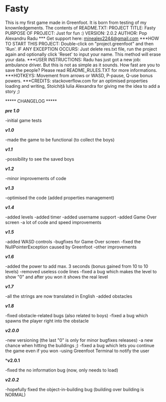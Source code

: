 # Fasty
This is my first game made in Greenfoot. It is born from testing of my knownledgements.
The contents of README.TXT:
PROJECT TITLE: Fasty
PURPOSE OF PROJECT: Just for fun :)
VERSION: 2.0.2 
AUTHOR: Pop Alexandru Radu *** Get support here: minealex2244@gmail.com
***HOW TO START THIS PROJECT: Double-click on "project.greenfoot" and then 'Run'. IF ANY EXCEPTION OCCURS: Just delete res.txt file, run the project again and optionally click 'Reset' to input your name. This method will erase your data.
***USER INSTRUCTIONS: Radu has just got a new job: ambulance driver. But this is not as simple as it sounds. How fast are you to save the people? Please read README_RULES.TXT for more informations.
***HOTKEYS: Movement from arrows or WASD, P-pause, Q-use bonus powers.
***CREDITS: stackoverflow.com for an optimised properties loading and writing, Stoichiță Iulia Alexandra for giving me the idea to add a story ;)

*****  CHANGELOG  ***** 

*****pre 1.0*****

-initial game tests

*****v1.0*****

-made the game to be functional (to collect the boys)

*****v1.1*****

-possibility to see the saved boys

*****v1.2*****

-minor improvements of code

*****v1.3*****

-optimised the code (added properties management)

*****v1.4*****

-added levels
-added timer
-added username support
-added Game Over screen
-a lot of code and speed improvements

*****v1.5*****

-added WASD controls
-bugfixes for Game Over screen
-fixed the NullPointerException caused by Greenfoot
-other improvements

*****v1.6*****

-added the power to add max. 3 seconds (bonus gained from 10 to 10 levels)
-removed useless code lines
-fixed a bug which makes the level to show "0" and after you won it shows the real level

*****v1.7*****

-all the strings are now translated in English
-added obstacles

*****v1.8*****

-fixed obstacle-related bugs (also related to boys)
-fixed a bug which spawns the player right into the obstacle

*****v2.0.0*****

-new versioning (the last "0" is only for minor bugfixes releases)
-a new chance when hitting the buildings ;) 
-fixed a bug which lets you continue the game even if you won
-using Greenfoot Terminal to notify the user

*****v2.0.1****

-fixed the no information bug (now, only needs to load)

*****v2.0.2*****

-hopefully fixed the object-in-building bug (building over building is NORMAL)
